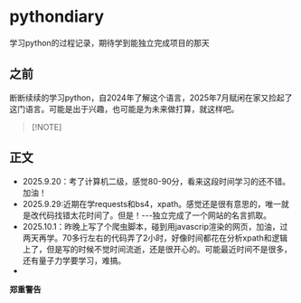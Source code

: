 # pythondiary
学习python的过程记录，期待学到能独立完成项目的那天
## 之前
断断续续的学习python，自2024年了解这个语言，2025年7月赋闲在家又捡起了这门语言。可能是出于兴趣，也可能是为未来做打算，就这样吧。
>
>[!NOTE]

## 正文
- 2025.9.20：考了计算机二级，感觉80-90分，看来这段时间学习的还不错。加油！
- 2025.9.29:近期在学requests和bs4，xpath。感觉还是很有意思的，唯一就是改代码找错太花时间了。但是！---独立完成了一个网站的名言抓取。
- 2025.10.1：昨晚上写了个爬虫脚本，碰到用javascrip渲染的网页，加油，过两天再学。70多行左右的代码弄了2小时，好像时间都花在分析xpath和逻辑上了，但是写的时候不觉时间流逝，还是很开心的。可能最近时间不是很多，还有量子力学要学习，难搞。
- 

**郑重警告**
